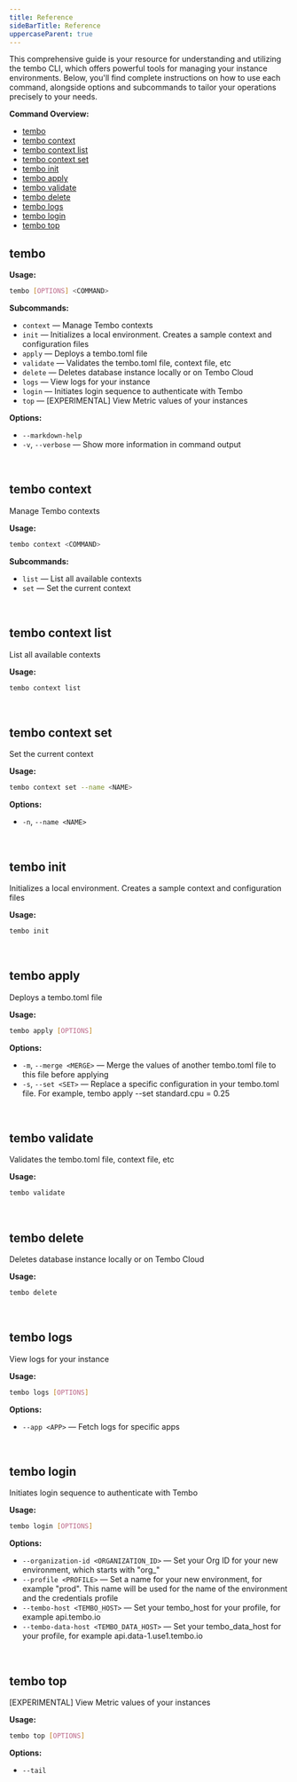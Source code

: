 ```yaml
---
title: Reference
sideBarTitle: Reference
uppercaseParent: true
---
```

This comprehensive guide is your resource for understanding and utilizing the tembo CLI, which offers powerful tools for managing your instance environments. Below, you'll find complete instructions on how to use each command, alongside options and subcommands to tailor your operations precisely to your needs.

**Command Overview:**

* [tembo](#tembo)
* [tembo context](#tembo-context)
* [tembo context list](#tembo-context-list)
* [tembo context set](#tembo-context-set)
* [tembo init](#tembo-init)
* [tembo apply](#tembo-apply)
* [tembo validate](#tembo-validate)
* [tembo delete](#tembo-delete)
* [tembo logs](#tembo-logs)
* [tembo login](#tembo-login)
* [tembo top](#tembo-top)

## tembo

**Usage:**
 ```bash
tembo [OPTIONS] <COMMAND>
```

**Subcommands:**

* `context` — Manage Tembo contexts
* `init` — Initializes a local environment. Creates a sample context and configuration files
* `apply` — Deploys a tembo.toml file
* `validate` — Validates the tembo.toml file, context file, etc
* `delete` — Deletes database instance locally or on Tembo Cloud
* `logs` — View logs for your instance
* `login` — Initiates login sequence to authenticate with Tembo
* `top` — [EXPERIMENTAL] View Metric values of your instances

**Options:**

* `--markdown-help`
* `-v`, `--verbose` — Show more information in command output

<br />

## tembo context

Manage Tembo contexts

**Usage:**
 ```bash
tembo context <COMMAND>
```

**Subcommands:**

* `list` — List all available contexts
* `set` — Set the current context

<br />

## tembo context list

List all available contexts

**Usage:**
 ```bash
tembo context list
```

<br />

## tembo context set

Set the current context

**Usage:**
 ```bash
tembo context set --name <NAME>
```

**Options:**

* `-n`, `--name <NAME>`

<br />

## tembo init

Initializes a local environment. Creates a sample context and configuration files

**Usage:**
 ```bash
tembo init
```

<br />

## tembo apply

Deploys a tembo.toml file

**Usage:**
 ```bash
tembo apply [OPTIONS]
```

**Options:**

* `-m`, `--merge <MERGE>` — Merge the values of another tembo.toml file to this file before applying
* `-s`, `--set <SET>` — Replace a specific configuration in your tembo.toml file. For example, tembo apply --set standard.cpu = 0.25

<br />

## tembo validate

Validates the tembo.toml file, context file, etc

**Usage:**
 ```bash
tembo validate
```

<br />

## tembo delete

Deletes database instance locally or on Tembo Cloud

**Usage:**
 ```bash
tembo delete
```

<br />

## tembo logs

View logs for your instance

**Usage:**
 ```bash
tembo logs [OPTIONS]
```

**Options:**

* `--app <APP>` — Fetch logs for specific apps

<br />

## tembo login

Initiates login sequence to authenticate with Tembo

**Usage:**
 ```bash
tembo login [OPTIONS]
```

**Options:**

* `--organization-id <ORGANIZATION_ID>` — Set your Org ID for your new environment, which starts with "org_"
* `--profile <PROFILE>` — Set a name for your new environment, for example "prod". This name will be used for the name of the environment and the credentials profile
* `--tembo-host <TEMBO_HOST>` — Set your tembo_host for your profile, for example api.tembo.io
* `--tembo-data-host <TEMBO_DATA_HOST>` — Set your tembo_data_host for your profile, for example api.data-1.use1.tembo.io

<br />

## tembo top

[EXPERIMENTAL] View Metric values of your instances

**Usage:**
 ```bash
tembo top [OPTIONS]
```

**Options:**

* `--tail`

<br />


